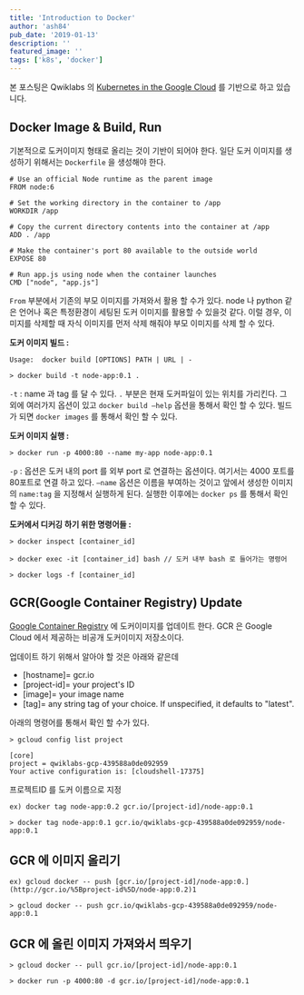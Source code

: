 ```yaml
---
title: 'Introduction to Docker'
author: 'ash84'
pub_date: '2019-01-13'
description: ''
featured_image: ''
tags: ['k8s', 'docker']
---
```


본 포스팅은 Qwiklabs 의 [Kubernetes in the Google Cloud](https://www.qwiklabs.com/quests/29)
를 기반으로 하고 있습니다. 

## Docker Image & Build, Run

기본적으로 도커이미지 형태로 올리는 것이 기반이 되어야 한다. 일단 도커 이미지를 생성하기 위해서는 `Dockerfile` 을 생성해야 한다. 

    # Use an official Node runtime as the parent image
    FROM node:6
    
    # Set the working directory in the container to /app
    WORKDIR /app
    
    # Copy the current directory contents into the container at /app
    ADD . /app
    
    # Make the container's port 80 available to the outside world
    EXPOSE 80
    
    # Run app.js using node when the container launches
    CMD ["node", "app.js"]

`From` 부분에서 기존의 부모 이미지를 가져와서 활용 할 수가 있다. node 나 python 같은 언어나 혹은 특정환경이 세팅된 도커 이미지를 활용할 수 있을것 같다.  이럴 경우, 이미지를 삭제할 때 자식 이미지를 먼저 삭제 해줘야 부모 이미지를 삭제 할 수 있다. 

**도커 이미지 빌드 :** 

    Usage:	docker build [OPTIONS] PATH | URL | -
    
    > docker build -t node-app:0.1 .

`-t` : name 과 tag 를 달 수 있다. `.` 부분은 현재 도커파일이 있는 위치를 가리킨다. 그 외에 여러가지 옵션이 있고 `docker build —help` 옵션을 통해서 확인 할 수 있다. 빌드가 되면 `docker images` 를 통해서 확인 할 수 있다. 

**도커 이미지 실행 :** 

    > docker run -p 4000:80 --name my-app node-app:0.1

`-p` : 옵션은 도커 내의 port 를 외부 port 로 연결하는 옵션이다. 여기서는 4000 포트를 80포트로 연결 하고 있다. `—name` 옵션은 이름을 부여하는 것이고 앞에서 생성한 이미지의 `name:tag` 을 지정해서 실행하게 된다. 실행한 이후에는 `docker ps` 를 통해서 확인 할 수 있다. 

**도커에서 디커깅 하기 위한 명령어들 :** 

    > docker inspect [container_id]
    
    > docker exec -it [container_id] bash // 도커 내부 bash 로 들어가는 명령어 
    
    > docker logs -f [container_id]

## GCR(Google Container Registry) Update

[Google Container Registry](https://cloud.google.com/container-registry/) 에 도커이미지를 업데이트 한다. GCR 은 Google Cloud 에서 제공하는 비공개 도커이미지 저장소이다. 

업데이트 하기 위해서 알아야 할 것은 아래와 같은데 

- [hostname]= gcr.io
- [project-id]= your project's ID
- [image]= your image name
- [tag]= any string tag of your choice. If unspecified, it defaults to "latest".

아래의 명령어를 통해서 확인 할 수가 있다. 

    > gcloud config list project

    [core]
    project = qwiklabs-gcp-439588a0de092959
    Your active configuration is: [cloudshell-17375]

프로젝트ID 를 도커 이름으로 지정

    ex) docker tag node-app:0.2 gcr.io/[project-id]/node-app:0.1

    > docker tag node-app:0.1 gcr.io/qwiklabs-gcp-439588a0de092959/node-app:0.1

## GCR 에 이미지 올리기

    ex) gcloud docker -- push [gcr.io/[project-id]/node-app:0.](http://gcr.io/%5Bproject-id%5D/node-app:0.2)1
    
    > gcloud docker -- push gcr.io/qwiklabs-gcp-439588a0de092959/node-app:0.1

## GCR 에 올린 이미지 가져와서 띄우기

    > gcloud docker -- pull gcr.io/[project-id]/node-app:0.1
    
    > docker run -p 4000:80 -d gcr.io/[project-id]/node-app:0.1
